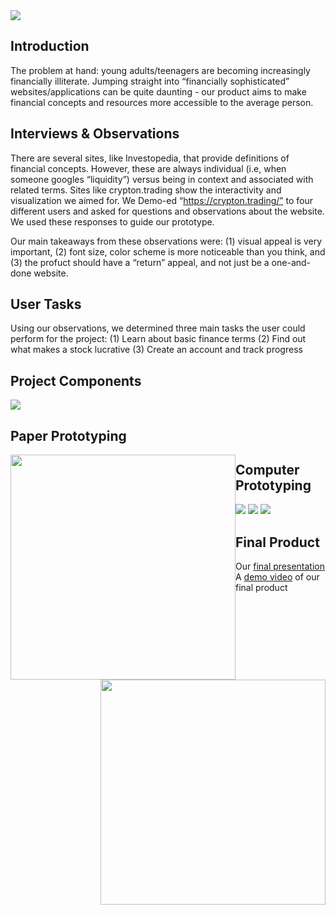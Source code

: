 <img src="https://s3.us-east-2.amazonaws.com/chelly-website/website-images/fin-fr/ff-name.png">

## Introduction
The problem at hand: young adults/teenagers are becoming increasingly financially illiterate. Jumping straight into “financially sophisticated” websites/applications can be quite daunting - our product aims to make financial concepts and resources more accessible to the average person.

## Interviews & Observations
There are several sites, like Investopedia, that provide definitions of financial concepts. However, these are always individual (i.e, when someone googles “liquidity”) versus being in context and associated with related terms. Sites like crypton.trading show the interactivity and visualization we aimed for. We Demo-ed “https://crypton.trading/” to four different users and asked for questions and observations about the website. We used these responses to guide our prototype.

Our main takeaways from these observations were: (1) visual appeal is very important, (2) font size, color scheme is more noticeable than you think, and (3) the profuct should have a “return” appeal, and not just be a one-and-done website.

## User Tasks
Using our observations, we determined three main tasks the user could perform for the project:
(1) Learn about basic finance terms
(2) Find out what makes a stock lucrative
(3) Create an account and track progress

## Project Components
<img src="https://s3.us-east-2.amazonaws.com/chelly-website/website-images/fin-fr/components">

## Paper Prototyping
<img src="https://s3.us-east-2.amazonaws.com/chelly-website/website-images/fin-fr/paper-1.png" 
     style="float: left;"
     width= "360" />
<img src="https://s3.us-east-2.amazonaws.com/chelly-website/website-images/fin-fr/paper-2.png" 
     style="float: right;"
     width= "360" />

## Computer Prototyping
<img src="https://s3.us-east-2.amazonaws.com/chelly-website/website-images/fin-fr/screenshots/landing.png">
<img src="https://s3.us-east-2.amazonaws.com/chelly-website/website-images/fin-fr/screenshots/signin.png">
<img src="https://s3.us-east-2.amazonaws.com/chelly-website/website-images/fin-fr/screenshots/home.png">

## Final Product
Our [final presentation](https://docs.google.com/presentation/d/1N1nJWQUKfioJFGsMkykJLKt2o6JguXqvWdNvHsSws7I/edit?usp=sharing)
A [demo video](https://www.youtube.com/watch?v=rlzA03pAtOE) of our final product
